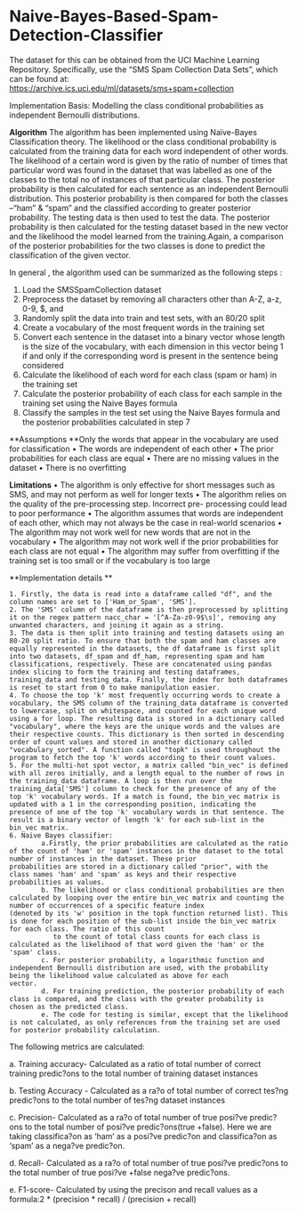 # Naive-Bayes-Based-Spam-Detection-Classifier
The dataset for this can be obtained from the UCI Machine Learning Repository. Specifically, use the “SMS Spam Collection Data Sets”, which can be found at: 
https://archive.ics.uci.edu/ml/datasets/sms+spam+collection

Implementation Basis: Modelling the class conditional probabilities as independent Bernoulli distributions.

**Algorithm**
The algorithm has been implemented using Naïve-Bayes Classification theory. The likelihood or the class conditional probability is calculated from the training data for each word independent of other words.
The likelihood of a certain word is given by the ratio of number of times that particular word was found in the dataset that was labelled as one of the classes to the total no of instances of that particular class.
The posterior probability is then calculated for each sentence as an independent Bernoulli distribution. This posterior probability is then compared for both the classes –“ham” & “spam” and the classified according to greater posterior probability.
The testing data is then used to test the data. The posterior probability is then calculated for the testing dataset based in the new vector and the likelihood the model learned from the training.Again, a comparison of the posterior probabilities for the two classes is done to predict the classification of the given vector.

In general , the algorithm used can be summarized as the following steps :
  1. Load the SMSSpamCollection dataset
  2. Preprocess the dataset by removing all characters other than A-Z, a-z, 0-9, $, and
  3. Randomly split the data into train and test sets, with an 80/20 split
  4. Create a vocabulary of the most frequent words in the training set
  5. Convert each sentence in the dataset into a binary vector whose length is the size of
  the vocabulary, with each dimension in this vector being 1 if and only if the
  corresponding word is present in the sentence being considered
  6. Calculate the likelihood of each word for each class (spam or ham) in the training set
  7. Calculate the posterior probability of each class for each sample in the training set
  using the Naive Bayes formula
  8. Classify the samples in the test set using the Naive Bayes formula and the posterior
  probabilities calculated in step 7

**Assumptions
**Only the words that appear in the vocabulary are used for classification
  • The words are independent of each other
  • The prior probabilities for each class are equal
  • There are no missing values in the dataset
  • There is no overfitting

**Limitations**
  • The algorithm is only effective for short messages such as SMS, and may not perform as well for longer texts
  • The algorithm relies on the quality of the pre-processing step. Incorrect pre- processing could lead to poor performance
  • The algorithm assumes that words are independent of each other, which may not always be the case in real-world scenarios
  • The algorithm may not work well for new words that are not in the vocabulary
  • The algorithm may not work well if the prior probabilities for each class are not equal
  • The algorithm may suffer from overfitting if the training set is too small or if the vocabulary is too large

**Implementation details
**

    1. Firstly, the data is read into a dataframe called "df", and the column names are set to ['Ham_or_Spam', 'SMS'].
    2. The 'SMS' column of the dataframe is then preprocessed by splitting it on the regex pattern nacc_char = '[^A-Za-z0-9$\s]', removing any unwanted characters, and joining it again as a string.
    3. The data is then split into training and testing datasets using an 80-20 split ratio. To ensure that both the spam and ham classes are equally represented in the datasets, the df dataframe is first split into two datasets, df_spam and df_ham, representing spam and ham classifications, respectively. These are concatenated using pandas index slicing to form the training and testing dataframes, training_data and testing_data. Finally, the index for both dataframes is reset to start from 0 to make manipulation easier.
    4. To choose the top 'k' most frequently occurring words to create a vocabulary, the SMS column of the training_data dataframe is converted to lowercase, split on whitespace, and counted for each unique word using a for loop. The resulting data is stored in a dictionary called "vocabulary", where the keys are the unique words and the values are their respective counts. This dictionary is then sorted in descending order of count values and stored in another dictionary called "vocabulary_sorted". A function called "topk" is used throughout the program to fetch the top 'k' words according to their count values.
    5. For the multi-hot spot vector, a matrix called "bin_vec" is defined with all zeros initially, and a length equal to the number of rows in the training_data dataframe. A loop is then run over the training_data['SMS'] column to check for the presence of any of the top 'k' vocabulary words. If a match is found, the bin_vec matrix is updated with a 1 in the corresponding position, indicating the presence of one of the top 'k' vocabulary words in that sentence. The result is a binary vector of length 'k' for each sub-list in the bin_vec matrix.
    6. Naive Bayes classifier:
            a.Firstly, the prior probabilities are calculated as the ratio of the count of 'ham' or 'spam' instances in the dataset to the total number of instances in the dataset. These prior                  probabilities are stored in a dictionary called "prior", with the class names 'ham' and 'spam' as keys and their respective probabilities as values.
            b. The likelihood or class conditional probabilities are then calculated by looping over the entire bin_vec matrix and counting the number of occurrences of a specific feature index                 (denoted by its 'w' position in the topk function returned list). This is done for each position of the sub-list inside the bin_vec matrix for each class. The ratio of this count 
               to the count of total class counts for each class is calculated as the likelihood of that word given the 'ham' or the 'spam' class.
            c. For posterior probability, a logarithmic function and independent Bernoulli distribution are used, with the probability being the likelihood value calculated as above for each                     vector.
            d. For training prediction, the posterior probability of each class is compared, and the class with the greater probability is chosen as the predicted class.
            e. The code for testing is similar, except that the likelihood is not calculated, as only references from the training set are used for posterior probability calculation.

The following metrics are calculated:

  a. Training accuracy- Calculated as a ratio of total number of correct training predic?ons to the total number of training dataset instances

  b. Testing Accuracy - Calculated as a ra?o of total number of correct tes?ng predic?ons to the total number of tes?ng dataset instances
  
  c. Precision- Calculated as a ra?o of total number of true posi?ve predic?ons to the total number of posi?ve predic?ons(true +false). Here we are taking classifica?on as ‘ham’ as a posi?ve predic?on and classifica?on as ‘spam’ as a nega?ve predic?on.
  
  d. Recall- Calculated as a ra?o of total number of true posi?ve predic?ons to the total number of true posi?ve +false nega?ve predic?ons.
  
  e. F1-score- Calculated by using the precison and recall values as a formula:2 * (precision * recall) / (precision + recall)
